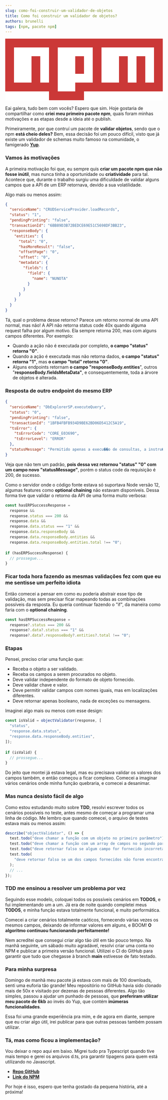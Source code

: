 ```yaml
---
slug: como-foi-construir-um-validador-de-objetos
title: Como foi construir um validador de objetos?
authors: brunelli
tags: [npm, pacote npm]
---
```


![Logo NPM](npm.png)

Eai galera, tudo bem com vocês? Espero que sim.
Hoje gostaria de compartilhar como **criei meu primeiro pacote npm**, quais foram minhas motivações e as etapas desde a ideia até o publish.

Primeiramente, por que contruí um pacote de **validar objetos**, sendo que o npm **está cheio deles?**
Bem, essa decisão foi um pouco difícil, visto que já existe um validador de schemas muito famoso na comunidade, o famigerado [**Yup**](https://www.npmjs.com/package/yup).

<!-- truncate -->

### Vamos às motivações

A primeira motivação foi que, eu sempre quis **criar um pacote npm que não fosse inútil**, mas nunca tinha a oportunidade ou **criatividade** para tal.
Acontece que, durante o trabalho surgiu uma dificuldade de validar alguns campos que a API de um ERP retornava, devido a sua volatilidade.

Algo mais ou menos assim:

```json title="Response do ERP"
{
  "serviceName": "CRUDServiceProvider.loadRecords",
  "status": "1",
  "pendingPrinting": "false",
  "transactionId": "6BB89D3B72BEDCE69E51C5698DF3BB23",
  "responseBody": {
    "entities": {
      "total": "0",
      "hasMoreResult": "false",
      "offsetPage": "0",
      "offset": "0",
      "metadata": {
        "fields": {
          "field": {
            "name": "NUNOTA"
          }
        }
      }
    }
  }
}
```

Tá, qual o problema desse retorno? Parece um retorno normal de uma API normal, mas não! A API não retorna status code 40x quando alguma request falha por algum motivo. Ela sempre retorna 200, mas com alguns campos diferentes. Por exemplo:

- Quando a ação não é executada por completo, **o campo "status" retorna "0"**.
- Quando a ação é executada mas não retorna dados, **o campo "status" retorna "1"**, mas **o campo "total" retorna "0"**.
- Alguns endpoints retornam **o campo "responseBody.entities**", outros "**responseBody.fieldsMetaData"**, e consequentemente, toda a árvore de objetos é alterada.

### Resposta de outro endpoint do mesmo ERP

```json title="Response do ERP"
{
  "serviceName": "DbExplorerSP.executeQuery",
  "status": "0",
  "pendingPrinting": "false",
  "transactionId": "1BFB4FBFB934D9BE62BD06D5412C5A19",
  "tsError": {
    "tsErrorCode": "CORE_E03690",
    "tsErrorLevel": "ERROR"
  },
  "statusMessage": "Permitido apenas a execu��o de consultas, a instru��o possui 'UPDATE', 'DELETE' ou 'INSERT' e tais comandos n�o s�o permitidos."
}
```

Veja que não tem um padrão, **pois dessa vez retornou "status" "0" com um campo novo "statusMessage"**, porém o status code da requisição é 200, de sucesso.

Como o servidor onde o código fonte estava só suportava Node versão 12, algumas features como **optional chaining** não estavam disponíveis. Dessa forma tive que validar o retorno da API de uma forma muito verbosa:

```js title="Validação da response"
const hasERPSuccessResponse =
  response &&
  response.status === 200 &&
  response.data &&
  response.data.status === "1" &&
  response.data.responseBody &&
  response.data.responseBody.entities &&
  response.data.responseBody.entities.total !== "0";

if (hasERPSuccessResponse) {
  // prossegue...
}
```

### Ficar toda hora fazendo as mesmas validações fez com que eu me sentisse um perfeito idiota

Então comecei a pensar em como eu poderia abstrair esse tipo de validação, mas sem precisar ficar mapeando todas as combinações possíveis da resposta.
Eu queria continuar fazendo o "if", da maneira como faria com o **optional chaining**.

```js title="Como seria a validação no Node 14+"
const hasERPSuccessResponse =
  response?.status === 200 &&
  response?.data?.status === "1" &&
  response?.data?.responseBody?.entities?.total !== "0";
```

### Etapas

Pensei, preciso criar uma função que:

- Receba o objeto a ser validado.
- Receba os campos a serem procurados no objeto.
- Deve validar independente do formato de objeto fornecido.
- Deve validar chave e valor.
- Deve permitir validar campos com nomes iguais, mas em localizações diferentes.
- Deve retornar apenas booleano, nada de exceções ou mensagens.

Imaginei algo mais ou menos com esse design:

```js title="Validador de objetos"
const isValid = objectValidator(response, [
  "status",
  "response.data.status",
  "response.data.responseBody.entities",
]);

if (isValid) {
  // prossegue...
}
```

Do jeito que montei já estava legal, mas eu precisava validar os valores dos campos também, e então começou a ficar complexo. Comecei a imaginar vários cenários onde minha função quebraria, e comecei a desanimar.

### Mas nunca desisto fácil de algo

Como estou estudando muito sobre **TDD**, resolvi escrever todos os cenários possíveis no teste, antes mesmo de começar a programar uma linha de código.
Me lembro que quando comecei, o arquivo de testes estava mais ou menos assim:

```js title="objectValidator.test.js"
describe("objectValidator", () => {
  test.todo("deve chamar a função com um objeto no primeiro parâmetro");
  test.todo("deve chamar a função com um array de campos no segundo parâmetro");
  test.todo("deve retornar falso se algum campo for fornecido incorretamente");
  test.todo(
    "deve retornar falso se um dos campos fornecidos não forem encontrado no objeto"
  );
  // ...
});
```

### TDD me ensinou a resolver um problema por vez

Seguindo esse modelo, coloquei todos os possíveis cenários em **TODOS**, e fui implementando um a um.
Já era de noite quando completei meus **TODOS**, e minha função estava totalmente funcional, e muito performática.

Comecei a criar cenários totalmente caóticos, fornecendo várias vezes os mesmos campos, deixando de informar valores em alguns, e BOOM! **O algoritmo continuou funcionando perfeitamente!**

Nem acreditei que consegui criar algo tão útil em tão pouco tempo. Na manhã seguinte, um sábado muito agradável, resolvi criar uma conta no NPM e publicar a primeira versão funcional. Utilizei o CI do GitHub para garantir que tudo que chegasse à branch **main** estivesse de fato testado.

### Para minha surpresa

Domingo de manhã meu pacote já estava com mais de 100 downloads, senti uma euforia tão grande! Meu repositório no GitHub havia sido clonado mais de 50x e visitado por dezenas de pessoas diferentes.
Algo tão simples, passou a ajudar um punhado de pessoas, que **preferiram utilizar meu pacote de 6kb** ao invés do Yup, que contém **inúmeras funcionalidades**.

Essa foi uma grande experiência pra mim, e de agora em diante, sempre que eu criar algo útil, irei publicar para que outras pessoas também possam utilizar.

### Tá, mas como ficou a implementação?

Vou deixar o repo aqui em baixo. Migrei tudo pra Typescript quando tive mais tempo e gerei os arquivos d.ts, pra garantir tipagens para quem está utilizando no Javascript.

- [**Repo GitHub**](https://github.com/mrbrunelli/object-validator)
- [**Link do NPM**](https://www.npmjs.com/package/@mrbrunelli/object-validator)

Por hoje é isso, espero que tenha gostado da pequena história, até a próxima!
